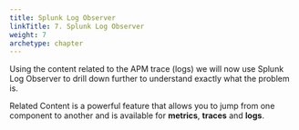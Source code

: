 ```yaml
---
title: Splunk Log Observer
linkTitle: 7. Splunk Log Observer
weight: 7
archetype: chapter
---
```


Using the content related to the APM trace (logs) we will now use Splunk Log Observer to drill down further to understand exactly what the problem is.

Related Content is a powerful feature that allows you to jump from one component to another and is available for **metrics**, **traces** and **logs**.
